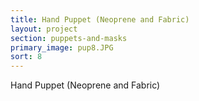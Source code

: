 ```yaml
---
title: Hand Puppet (Neoprene and Fabric)
layout: project
section: puppets-and-masks
primary_image: pup8.JPG
sort: 8
---
```


Hand Puppet (Neoprene and Fabric)
